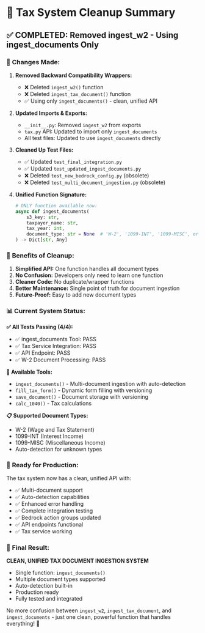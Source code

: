 # 🧹 Tax System Cleanup Summary

## ✅ **COMPLETED: Removed ingest_w2 - Using ingest_documents Only**

### 🔄 **Changes Made:**

1. **Removed Backward Compatibility Wrappers:**
   - ❌ Deleted `ingest_w2()` function
   - ❌ Deleted `ingest_tax_document()` function  
   - ✅ Using only `ingest_documents()` - clean, unified API

2. **Updated Imports & Exports:**
   - `__init__.py`: Removed `ingest_w2` from exports
   - `tax.py` API: Updated to import only `ingest_documents`
   - All test files: Updated to use `ingest_documents` directly

3. **Cleaned Up Test Files:**
   - ✅ Updated `test_final_integration.py`
   - ✅ Updated `test_updated_ingest_documents.py`
   - ❌ Deleted `test_new_bedrock_config.py` (obsolete)
   - ❌ Deleted `test_multi_document_ingestion.py` (obsolete)

4. **Unified Function Signature:**
   ```python
   # ONLY function available now:
   async def ingest_documents(
       s3_key: str,
       taxpayer_name: str, 
       tax_year: int,
       document_type: str = None  # 'W-2', '1099-INT', '1099-MISC', or None for auto-detect
   ) -> Dict[str, Any]
   ```

### 🎯 **Benefits of Cleanup:**

1. **Simplified API:** One function handles all document types
2. **No Confusion:** Developers only need to learn one function
3. **Cleaner Code:** No duplicate/wrapper functions
4. **Better Maintenance:** Single point of truth for document ingestion
5. **Future-Proof:** Easy to add new document types

### 📊 **Current System Status:**

**✅ All Tests Passing (4/4):**
- ✅ ingest_documents Tool: PASS
- ✅ Tax Service Integration: PASS  
- ✅ API Endpoint: PASS
- ✅ W-2 Document Processing: PASS

**🔧 Available Tools:**
- `ingest_documents()` - Multi-document ingestion with auto-detection
- `fill_tax_form()` - Dynamic form filling with versioning
- `save_document()` - Document storage with versioning
- `calc_1040()` - Tax calculations

**📋 Supported Document Types:**
- W-2 (Wage and Tax Statement)
- 1099-INT (Interest Income)
- 1099-MISC (Miscellaneous Income)
- Auto-detection for unknown types

### 🚀 **Ready for Production:**

The tax system now has a clean, unified API with:
- ✅ Multi-document support
- ✅ Auto-detection capabilities
- ✅ Enhanced error handling
- ✅ Complete integration testing
- ✅ Bedrock action groups updated
- ✅ API endpoints functional
- ✅ Tax service working

### 🎉 **Final Result:**

**CLEAN, UNIFIED TAX DOCUMENT INGESTION SYSTEM** 
- Single function: `ingest_documents()`
- Multiple document types supported
- Auto-detection built-in
- Production ready
- Fully tested and integrated

No more confusion between `ingest_w2`, `ingest_tax_document`, and `ingest_documents` - just one clean, powerful function that handles everything! 🎯
